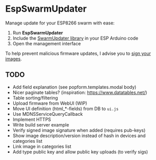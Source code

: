 # EspSwarmUpdater

Manage update for your ESP8266 swarm with ease:

1. Run **EspSwarmUpdater**
2. Include the [SwarmUpdater library](https://github.com/qistoph/EspSwarmUpdater/tree/master/libraries/SwarmUpdater/) in your ESP Arduino code
3. Open the management interface

To help prevent malicious firmware updates, I advise you to [sign your images](https://arduino-esp8266.readthedocs.io/en/latest/ota_updates/readme.html#advanced-security-signed-updates).

## TODO
- Add field explanation (see popform.templates.modal body)
- Nicer paginate tables? (inspiration: https://www.datatables.net/)
- Table sorting/filtering
- Upload firmware from WebUI (WIP)
- Move UI definition (html\_\*-fields) from DB to `ui.js`
- Use MDNSServiceQueryCallback
- Implement HTTPS
- Write build server example
- Verify signed image signature when added (requires pub-keys)
- Show image description/version instead of hash in devices and categories list
- Link image in categories list
- Add type public key and allow public key uploads (to verify sigs)
